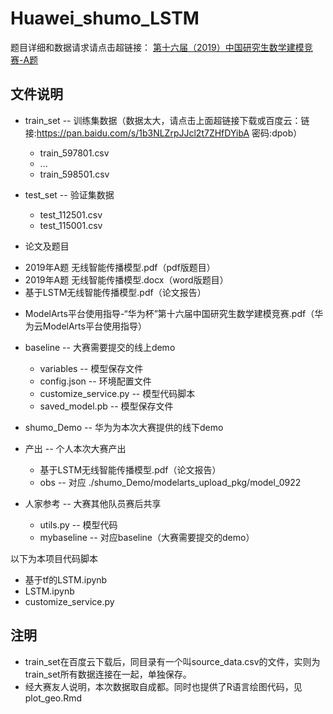 # Huawei_shumo_LSTM
题目详细和数据请求请点击超链接：
[第十六届（2019）中国研究生数学建模竞赛-A题](https://developer.huaweicloud.com/competition/competitions/1000013923/introduction)

## 文件说明
* train_set -- 训练集数据（数据太大，请点击上面超链接下载或百度云：链接:https://pan.baidu.com/s/1b3NLZrpJJcl2t7ZHfDYibA  密码:dpob）
  -  train_597801.csv
  -  ...
  - train_598501.csv
* test_set -- 验证集数据
  - test_112501.csv
  - test_115001.csv
  
 * 论文及题目
  - 2019年A题  无线智能传播模型.pdf（pdf版题目）
  - 2019年A题  无线智能传播模型.docx（word版题目）
  - 基于LSTM无线智能传播模型.pdf（论文报告）
  
* ModelArts平台使用指导-“华为杯”第十六届中国研究生数学建模竞赛.pdf（华为云ModelArts平台使用指导）
* baseline -- 大赛需要提交的线上demo
  - variables -- 模型保存文件
  - config.json -- 环境配置文件
  - customize_service.py -- 模型代码脚本
  - saved_model.pb -- 模型保存文件
  
* shumo_Demo -- 华为为本次大赛提供的线下demo
* 产出 -- 个人本次大赛产出
  - 基于LSTM无线智能传播模型.pdf（论文报告）
  - obs -- 对应 ./shumo_Demo/modelarts_upload_pkg/model_0922
* 人家参考 -- 大赛其他队员赛后共享
  - utils.py -- 模型代码
  - mybaseline -- 对应baseline（大赛需要提交的demo）

以下为本项目代码脚本
* 基于tf的LSTM.ipynb
* LSTM.ipynb
* customize_service.py

## 注明
* train_set在百度云下载后，同目录有一个叫source_data.csv的文件，实则为train_set所有数据连接在一起，单独保存。
* 经大赛友人说明，本次数据取自成都。同时也提供了R语言绘图代码，见 plot_geo.Rmd

